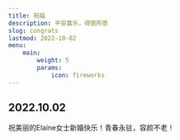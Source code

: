 ```yaml
---
title: 祝福
description: 平安喜乐，得偿所愿
slug: congrats
lastmod: 2022-10-02
menu:
    main:
        weight: 5
        params: 
            icon: fireworks
---
```


## 2022.10.02

祝美丽的Elaine女士新婚快乐！青春永驻，容颜不老！
